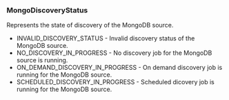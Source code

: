 ### MongoDiscoveryStatus
Represents the state of discovery of the MongoDB source.

- INVALID_DISCOVERY_STATUS - Invalid discovery status of the MongoDB source.
- NO_DISCOVERY_IN_PROGRESS - No discovery job for the MongoDB source is running.
- ON_DEMAND_DISCOVERY_IN_PROGRESS - On demand discovery job is running for the MongoDB source.
- SCHEDULED_DISCOVERY_IN_PROGRESS - Scheduled dicovery job is running for the MongoDB source.
